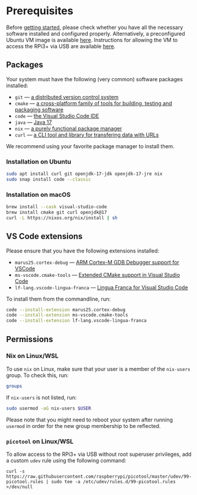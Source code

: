 # Prerequisites

Before [getting started](./GettingStarted.html), please check whether you have all the necessary software installed and configured properly.
Alternatively, a preconfigured Ubuntu VM image is available [here](https://vm.lf-lang.org). 
Instructions for allowing the VM to access the RPi3+ via USB are available [here](VirtualMachine.html).

## Packages
Your system must have the following (very common) software packages installed:
 - `git` — [a distributed version control system](https://git-scm.com/)
 - `cmake` — [a cross-platform family of tools for building, testing and packaging software](https://cmake.org/)
 - `code` — [the Visual Studio Code IDE](https://code.visualstudio.com/download)
 - `java` — [Java 17](https://openjdk.org/projects/jdk/17)
 - `nix` — [a purely functional package manager](https://nix.dev/tutorials/install-nix)
 - `curl` — [a CLI tool and library for transfering data with URLs](https://curl.se/)

We recommend using your favorite package manager to install them.

### Installation on Ubuntu
```bash
sudo apt install curl git openjdk-17-jdk openjdk-17-jre nix 
sudo snap install code --classic
```

### Installation on macOS
```bash
brew install --cask visual-studio-code
brew install cmake git curl openjdk@17
curl -L https://nixos.org/nix/install | sh
```

## VS Code extensions
Please ensure that you have the following extensions installed:
 - `marus25.cortex-debug` — [ARM Cortex-M GDB Debugger support for VSCode](https://marketplace.visualstudio.com/items?itemName=marus25.cortex-debug)
 - `ms-vscode.cmake-tools` — [Extended CMake support in Visual Studio Code](https://marketplace.visualstudio.com/items?itemName=ms-vscode.cmake-tools)
 - `lf-lang.vscode-lingua-franca` — [Lingua Franca for Visual Studio Code](https://marketplace.visualstudio.com/items?itemName=lf-lang.vscode-lingua-franca)

To install them from the commandline, run:
```bash
code --install-extension marus25.cortex-debug
code --install-extension ms-vscode.cmake-tools
code --install-extension lf-lang.vscode-lingua-franca
```

## Permissions

### Nix on Linux/WSL
To use `nix` on Linux, make sure that your user is a member of the `nix-users` group. To check this, run:

```bash
groups
```

If `nix-users` is not listed, run:

```bash
sudo usermod -aG nix-users $USER
```

Please note that you might need to reboot your system after running `usermod` in order for the new group membership to be reflected.

### `picotool` on Linux/WSL
To allow access to the RPi3+ via USB without root superuser privileges, add a custom `udev` rule using the following command:
```console
curl -s https://raw.githubusercontent.com/raspberrypi/picotool/master/udev/99-picotool.rules | sudo tee -a /etc/udev/rules.d/99-picotool.rules >/dev/null
```

